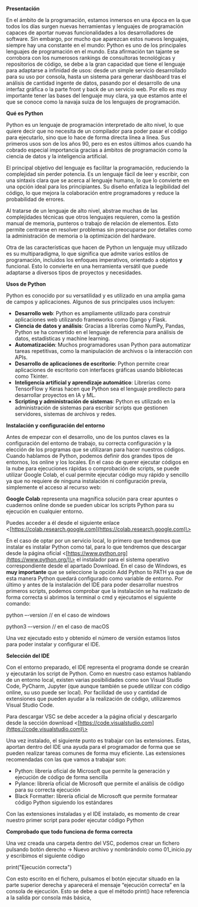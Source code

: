 **Presentación**

En el ámbito de la programación, estamos inmersos en una época en la que todos los días surgen nuevas herramientas y lenguajes de programación capaces de aportar nuevas funcionalidades a los desarrolladores de software. Sin embargo, por mucho que aparezcan estos nuevos lenguajes, siempre hay una constante en el mundo: Python es uno de los principales lenguajes de programación en el mundo. Esta afirmación tan tajante se corrobora con los numerosos rankings de consultoras tecnológicas y repositorios de código, se debe a la gran capacidad que tiene el lenguaje para adaptarse a infinidad de usos: desde un simple servicio desarrollado para su uso por consola, hasta un sistema para generar dashboard tras el análisis de cantidad ingente de datos, pasando por el desarrollo de una interfaz gráfica o la parte front y back de un servicio web. Por ello es muy importante tener las bases del lenguaje muy clara, ya que estamos ante el que se conoce como la navaja suiza de los lenguajes de programación.

**Qué es Python**

Python es un lenguaje de programación interpretado de alto nivel, lo que quiere decir que no necesita de un compilador para poder pasar el código para ejecutarlo, sino que lo hace de forma directa línea a línea. Sus primeros usos son de los años 90, pero es en estos últimos años cuando ha cobrado especial importancia gracias a ámbitos de programación como la ciencia de datos y la inteligencia artificial.

El principal objetivo del lenguaje es facilitar la programación, reduciendo la complejidad sin perder potencia. Es un lenguaje fácil de leer y escribir, con una sintaxis clara que se acerca al lenguaje humano, lo que lo convierte en una opción ideal para los principiantes. Su diseño enfatiza la legibilidad del código, lo que mejora la colaboración entre programadores y reduce la probabilidad de errores.

Al tratarse de un lenguaje de alto nivel, abstrae muchas de las complejidades técnicas que otros lenguajes requieren, como la gestión manual de memoria, punteros o trabajo de relación de elementos. Esto permite centrarse en resolver problemas sin preocuparse por detalles como la administración de memoria o la optimización del hardware.

Otra de las características que hacen de Python un lenguaje muy utilizado es su multiparadigma, lo que significa que admite varios estilos de programación, incluidos los enfoques imperativos, orientado a objetos **y** funcional. Esto lo convierte en una herramienta versátil que puede adaptarse a diversos tipos de proyectos y necesidades.

**Usos de Python**

Python es conocido por su versatilidad y es utilizado en una amplia gama de campos y aplicaciones. Algunos de sus principales usos incluyen:

* **Desarrollo web**: Python es ampliamente utilizado para construir aplicaciones web utilizando frameworks como Django y Flask.  
* **Ciencia de datos y análisis**: Gracias a librerías como NumPy, Pandas, Python se ha convertido en el lenguaje de referencia para análisis de datos, estadísticas y machine learning.  
* **Automatización**: Muchos programadores usan Python para automatizar tareas repetitivas, como la manipulación de archivos o la interacción con APIs.  
* **Desarrollo de aplicaciones de escritorio**: Python permite crear aplicaciones de escritorio con interfaces gráficas usando bibliotecas como Tkinter.  
* **Inteligencia artificial y aprendizaje automático**: Librerías como TensorFlow y Keras hacen que Python sea el lenguaje predilecto para desarrollar proyectos en IA y ML.  
* **Scripting y administración de sistemas**: Python es utilizado en la administración de sistemas para escribir scripts que gestionen servidores, sistemas de archivos y redes.

**Instalación y configuración del entorno**

Antes de empezar con el desarrollo, uno de los puntos claves es la configuración del entorno de trabajo, su correcta configuración y la elección de los programas que se utilizaran para hacer nuestros códigos. Cuando hablamos de Python, podemos definir dos grandes tipos de entornos, los online y los locales. En el caso de querer ejecutar códigos en la nube para ejecuciones rápidas o comprobación de scripts, se puede utilizar Google Colab, el cual permite ejecutar código muy rápido y sencillo ya que no requiere de ninguna instalación ni configuración previa, simplemente el acceso al recurso web:

**Google Colab** representa una magnífica solución para crear apuntes o cuadernos online donde se pueden ubicar los scripts Python para su ejecución en cualquier entorno.

Puedes acceder a él desde el siguiente enlace \<[https://colab.research.google.com](https://colab.research.google.com)\>

En el caso de optar por un servicio local, lo primero que tendremos que instalar es instalar Python como tal, para lo que tendremos que descargar desde la página oficial \<[https://www.python.org](https://www.python.org/)\> el instalador para el sistema operativo correspondiente desde el apartado Download. En el caso de Windows, es **muy importante** que se seleccione la opción Add Python to PATH ya que de esta manera Python quedará configurado como variable de entorno. Por último y antes de la instalación del IDE para poder desarrollar nuestros primeros scripts, podemos comprobar que la instalación se ha realizado de forma correcta si abrimos la terminal o cmd y ejecutamos el siguiente comando:

python –-version // en el caso de windows

python3 –-version // en el caso de macOS

Una vez ejecutado esto y obtenido el número de versión estamos listos para poder instalar y configurar el IDE.

**Selección del IDE**

Con el entorno preparado, el IDE representa el programa donde se crearán y ejecutarán los script de Python. Como en nuestro caso estamos hablando de un entorno local, existen varias posibilidades como son Visual Studio Code, PyCharm, Jupyter (que aunque también se puede utilizar con código online, su uso puede ser local). Por facilidad de uso y cantidad de extensiones que pueden ayudar a la realización de código, utilizaremos Visual Studio Code.

Para descargar VSC se debe acceder a la página oficial y descargarlo desde la sección download \<[https://code.visualstudio.com](https://code.visualstudio.com)\>

Una vez instalado, el siguiente punto es trabajar con las extensiones. Estas, aportan dentro del IDE una ayuda para el programador de forma que se pueden realizar tareas comunes de forma muy eficiente. Las extensiones recomendadas con las que vamos a trabajar son:

* Python: librería oficial de Microsoft que permite la generación y ejecución de código de forma sencilla  
* Pylance: librería oficial de Microsoft que permite el análisis de código para su correcta ejecución  
* Black Formatter: librería oficial de Microsoft que permite formatear código Python siguiendo los estándares

Con las extensiones instaladas y el IDE instalado, es momento de crear nuestro primer script para poder ejecutar código Python

**Comprobado que todo funciona de forma correcta**

Una vez creada una carpeta dentro del VSC, podemos crear un fichero pulsando botón derecho \-\> Nuevo archivo y nombrándolo como 01\_inicio.py y escribimos el siguiente código

print("Ejecución correcta")

Con esto escrito en el fichero, pulsamos el botón ejecutar situado en la parte superior derecha y aparecerá el mensaje “ejecución correcta” en la consola de ejecución. Esto se debe a que el método print() hace referencia a la salida por consola más básica,

